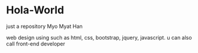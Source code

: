 # Hola-World
just a repository
Myo Myat Han

  web design using such as html, css, bootstrap, jquery, javascript.
  u can also call front-end developer
